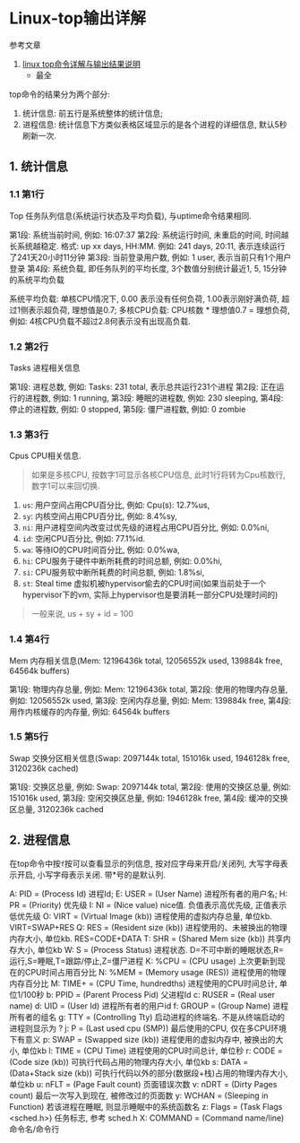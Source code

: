 # Linux-top输出详解

参考文章

1. [linux top命令详解与输出结果说明](https://www.jb51.net/article/135852.htm)
    - 最全

top命令的结果分为两个部分: 

1. 统计信息: 前五行是系统整体的统计信息; 
2. 进程信息: 统计信息下方类似表格区域显示的是各个进程的详细信息, 默认5秒刷新一次. 

## 1. 统计信息

### 1.1 第1行

Top 任务队列信息(系统运行状态及平均负载), 与uptime命令结果相同. 

第1段: 系统当前时间, 例如: 16:07:37
第2段: 系统运行时间, 未重启的时间, 时间越长系统越稳定. 格式: up xx days, HH:MM. 例如: 241 days, 20:11, 表示连续运行了241天20小时11分钟
第3段: 当前登录用户数, 例如: 1 user, 表示当前只有1个用户登录
第4段: 系统负载, 即任务队列的平均长度, 3个数值分别统计最近1, 5, 15分钟的系统平均负载

系统平均负载: 单核CPU情况下, 0.00 表示没有任何负荷, 1.00表示刚好满负荷, 超过1侧表示超负荷, 理想值是0.7; 
多核CPU负载: CPU核数 * 理想值0.7 = 理想负荷, 例如: 4核CPU负载不超过2.8何表示没有出现高负载. 

### 1.2 第2行

Tasks 进程相关信息

第1段: 进程总数, 例如: Tasks: 231 total, 表示总共运行231个进程
第2段: 正在运行的进程数, 例如: 1 running,
第3段: 睡眠的进程数, 例如: 230 sleeping,
第4段: 停止的进程数, 例如: 0 stopped,
第5段: 僵尸进程数, 例如: 0 zombie

### 1.3 第3行

Cpus CPU相关信息.

> 如果是多核CPU, 按数字1可显示各核CPU信息, 此时1行将转为Cpu核数行, 数字1可以来回切换. 

1. `us`: 用户空间占用CPU百分比, 例如: Cpu(s): 12.7%us,
2. `sy`: 内核空间占用CPU百分比, 例如: 8.4%sy,
3. `ni`: 用户进程空间内改变过优先级的进程占用CPU百分比, 例如: 0.0%ni,
4. `id`: 空闲CPU百分比, 例如: 77.1%id.
5. `wa`: 等待IO的CPU时间百分比, 例如: 0.0%wa,
6. `hi`: CPU服务于硬件中断所耗费的时间总额, 例如: 0.0%hi,
7. `si`: CPU服务软中断所耗费的时间总额, 例如: 1.8%si,
8. `st`: Steal time 虚拟机被hypervisor偷去的CPU时间(如果当前处于一个hypervisor下的vm, 实际上hypervisor也是要消耗一部分CPU处理时间的)

> 一般来说, us + sy + id = 100

### 1.4 第4行

Mem 内存相关信息(Mem: 12196436k total, 12056552k used, 139884k free, 64564k buffers)

第1段: 物理内存总量, 例如: Mem: 12196436k total,
第2段: 使用的物理内存总量, 例如: 12056552k used,
第3段: 空闲内存总量, 例如: Mem: 139884k free,
第4段: 用作内核缓存的内存量, 例如: 64564k buffers

### 1.5 第5行

Swap 交换分区相关信息(Swap: 2097144k total, 151016k used, 1946128k free, 3120236k cached)

第1段: 交换区总量, 例如: Swap: 2097144k total,
第2段: 使用的交换区总量, 例如: 151016k used,
第3段: 空闲交换区总量, 例如: 1946128k free,
第4段: 缓冲的交换区总量, 3120236k cached

## 2. 进程信息

在top命令中按`f`按可以查看显示的列信息, 按对应字母来开启/关闭列, 大写字母表示开启, 小写字母表示关闭. 带*号的是默认列. 

A: PID = (Process Id) 进程Id; 
E: USER = (User Name) 进程所有者的用户名; 
H: PR = (Priority) 优先级
I: NI = (Nice value) nice值. 负值表示高优先级, 正值表示低优先级
O: VIRT = (Virtual Image (kb)) 进程使用的虚拟内存总量, 单位kb. VIRT=SWAP+RES
Q: RES = (Resident size (kb)) 进程使用的、未被换出的物理内存大小, 单位kb. RES=CODE+DATA
T: SHR = (Shared Mem size (kb)) 共享内存大小, 单位kb
W: S = (Process Status) 进程状态. D=不可中断的睡眠状态,R=运行,S=睡眠,T=跟踪/停止,Z=僵尸进程
K: %CPU = (CPU usage) 上次更新到现在的CPU时间占用百分比
N: %MEM = (Memory usage (RES)) 进程使用的物理内存百分比
M: TIME+ = (CPU Time, hundredths) 进程使用的CPU时间总计, 单位1/100秒
b: PPID = (Parent Process Pid) 父进程Id
c: RUSER = (Real user name)
d: UID = (User Id) 进程所有者的用户id
f: GROUP = (Group Name) 进程所有者的组名
g: TTY = (Controlling Tty) 启动进程的终端名. 不是从终端启动的进程则显示为 ?
j: P = (Last used cpu (SMP)) 最后使用的CPU, 仅在多CPU环境下有意义
p: SWAP = (Swapped size (kb)) 进程使用的虚拟内存中, 被换出的大小, 单位kb
l: TIME = (CPU Time) 进程使用的CPU时间总计, 单位秒
r: CODE = (Code size (kb)) 可执行代码占用的物理内存大小, 单位kb
s: DATA = (Data+Stack size (kb)) 可执行代码以外的部分(数据段+栈)占用的物理内存大小, 单位kb
u: nFLT = (Page Fault count) 页面错误次数
v: nDRT = (Dirty Pages count) 最后一次写入到现在, 被修改过的页面数
y: WCHAN = (Sleeping in Function) 若该进程在睡眠, 则显示睡眠中的系统函数名
z: Flags = (Task Flags <sched.h>) 任务标志, 参考 sched.h
X: COMMAND = (Command name/line) 命令名/命令行